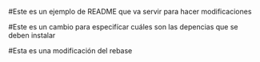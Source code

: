 #Este es un ejemplo de README que va servir para hacer modificaciones

#Este es un cambio para especifícar cuáles son las depencias que se deben instalar

#Esta es una modificación del rebase